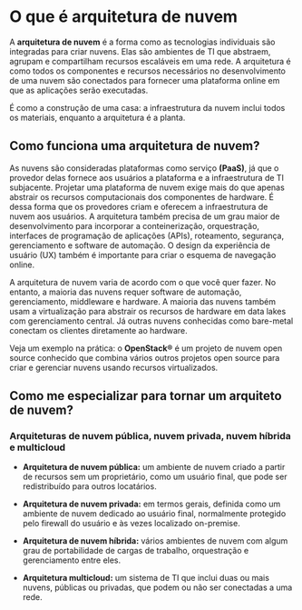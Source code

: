 # O que é arquitetura de nuvem

A **arquitetura de nuvem** é a forma como as tecnologias individuais são integradas para criar nuvens. Elas são ambientes de TI que abstraem, agrupam e compartilham recursos escaláveis em uma rede. A arquitetura é como todos os componentes e recursos necessários no desenvolvimento de uma nuvem são conectados para fornecer uma plataforma online em que as aplicações serão executadas.

É como a construção de uma casa: a infraestrutura da nuvem inclui todos os materiais, enquanto a arquitetura é a planta.

## Como funciona uma arquitetura de nuvem?

As nuvens são consideradas plataformas como serviço **(PaaS)**, já que o provedor delas fornece aos usuários a plataforma e a infraestrutura de TI subjacente. Projetar uma plataforma de nuvem exige mais do que apenas abstrair os recursos computacionais dos componentes de hardware. É dessa forma que os provedores criam e oferecem a infraestrutura de nuvem aos usuários. A arquitetura também precisa de um grau maior de desenvolvimento para incorporar a conteinerização, orquestração, interfaces de programação de aplicações (APIs), roteamento, segurança, gerenciamento e software de automação. O design da experiência de usuário (UX) também é importante para criar o esquema de navegação online.

A arquitetura de nuvem varia de acordo com o que você quer fazer. No entanto, a maioria das nuvens requer software de automação, gerenciamento, middleware e hardware. A maioria das nuvens também usam a virtualização para abstrair os recursos de hardware em data lakes com gerenciamento central. Já outras nuvens conhecidas como bare-metal conectam os clientes diretamente ao hardware.

Veja um exemplo na prática: o **OpenStack®** é um projeto de nuvem open source conhecido que combina vários outros projetos open source para criar e gerenciar nuvens usando recursos virtualizados.

## Como me especializar para tornar um arquiteto de nuvem?

### Arquiteturas de nuvem pública, nuvem privada, nuvem híbrida e multicloud

- **Arquitetura de nuvem pública:** um ambiente de nuvem criado a partir de recursos sem um proprietário, como um usuário final, que pode ser redistribuído para outros locatários.

- **Arquitetura de nuvem privada:** em termos gerais, definida como um ambiente de nuvem dedicado ao usuário final, normalmente protegido pelo firewall do usuário e às vezes localizado on-premise.

- **Arquitetura de nuvem híbrida:** vários ambientes de nuvem com algum grau de portabilidade de cargas de trabalho, orquestração e gerenciamento entre eles.

- **Arquitetura multicloud:** um sistema de TI que inclui duas ou mais nuvens, públicas ou privadas, que podem ou não ser conectadas a uma rede.
